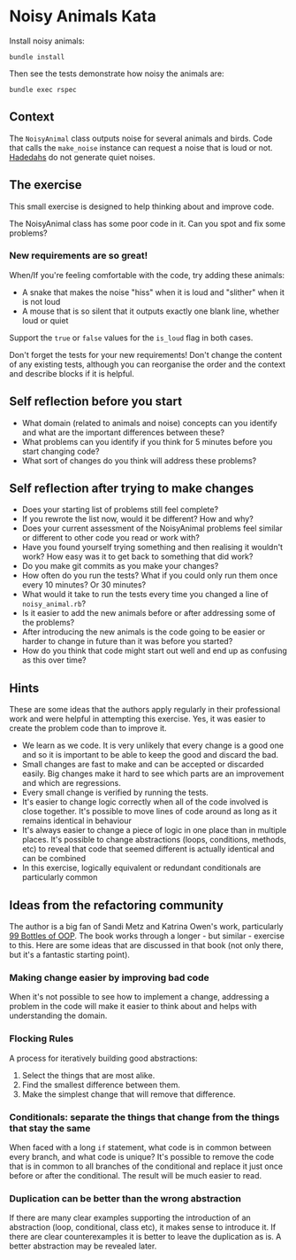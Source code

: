 # Noisy Animals Kata

Install noisy animals:

```
bundle install
```

Then see the tests demonstrate how noisy the animals are:

```
bundle exec rspec
```

## Context
The `NoisyAnimal` class outputs noise for several animals and birds. Code that calls the `make_noise` instance can request a noise that is loud or not. [Hadedahs](https://www.youtube.com/results?search_query=hadedah+noise) do not generate quiet noises.

## The exercise
This small exercise is designed to help thinking about and improve code.

The NoisyAnimal class has some poor code in it. Can you spot and fix some problems?

### New requirements are so great!
When/If you're feeling comfortable with the code, try adding these animals:

- A snake that makes the noise "hiss" when it is loud and "slither" when it is not loud
- A mouse that is so silent that it outputs exactly one blank line, whether loud or quiet

Support the `true` or `false` values for the `is_loud` flag in both cases.

Don't forget the tests for your new requirements! Don't change the content of any existing tests, although you can reorganise the order and the context and describe blocks if it is helpful.

## Self reflection before you start
- What domain (related to animals and noise) concepts can you identify and what are the important differences between these?
- What problems can you identify if you think for 5 minutes before you start changing code?
- What sort of changes do you think will address these problems?

## Self reflection after trying to make changes
- Does your starting list of problems still feel complete?
- If you rewrote the list now, would it be different? How and why?
- Does your current assessment of the NoisyAnimal problems feel similar or different to other code you read or work with?
- Have you found yourself trying something and then realising it wouldn't work? How easy was it to get back to something that did work?
- Do you make git commits as you make your changes?
- How often do you run the tests? What if you could only run them once every 10 minutes? Or 30 minutes?
- What would it take to run the tests every time you changed a line of `noisy_animal.rb`?
- Is it easier to add the new animals before or after addressing some of the problems?
- After introducing the new animals is the code going to be easier or harder to change in future than it was before you started?
- How do you think that code might start out well and end up as confusing as this over time?

## Hints
These are some ideas that the authors apply regularly in their professional work and were helpful in attempting this exercise. Yes, it was easier to create the problem code than to improve it.

- We learn as we code. It is very unlikely that every change is a good one and so it is important to be able to keep the good and discard the bad.
- Small changes are fast to make and can be accepted or discarded easily. Big changes make it hard to see which parts are an improvement and which are regressions.
- Every small change is verified by running the tests.
- It's easier to change logic correctly when all of the code involved is close together. It's possible to move lines of code around as long as it remains identical in behaviour
- It's always easier to change a piece of logic in one place than in multiple places. It's possible to change abstractions (loops, conditions, methods, etc) to reveal that code that seemed different is actually identical and can be combined
- In this exercise, logically equivalent or redundant conditionals are particularly common

## Ideas from the refactoring community
The author is a big fan of Sandi Metz and Katrina Owen's work, particularly [99 Bottles of OOP](https://sandimetz.com/99bottles). The book works through a longer - but similar - exercise to this. Here are some ideas that are discussed in that book (not only there, but it's a fantastic starting point).

### Making change easier by improving bad code
When it's not possible to see how to implement a change, addressing a problem in the code will make it easier to think about and helps with understanding the domain.

### Flocking Rules
A process for iteratively building good abstractions:

 1. Select the things that are most alike.
 2. Find the smallest difference between them.
 3. Make the simplest change that will remove that difference.

### Conditionals: separate the things that change from the things that stay the same
When faced with a long `if` statement, what code is in common between every branch, and what code is unique? It's possible to remove the code that is in common to all branches of the conditional and replace it just once before or after the conditional. The result will be much easier to read.

### Duplication can be better than the wrong abstraction
If there are many clear examples supporting the introduction of an abstraction (loop, conditional, class etc), it makes sense to introduce it. If there are clear counterexamples it is better to leave the duplication as is. A better abstraction may be revealed later.
